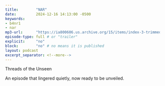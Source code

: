 ```yaml
---
title:        "NAR"
date:         2024-12-16 14:13:00 -0500
keywords:
- b4nr1
- nar
mp3-url:      "https://ia800606.us.archive.org/15/items/index-3-trimmed_202412/index-3-trimmed.mp4"
episode-type: full # or "trailer"
explicit:     "no"
block:        "no" # no means it is published
layout: podcast
excerpt_separator: <!--more-->
---
```

<!--more-->

Threads of the Unseen

An episode that lingered quietly, now ready to be unveiled.
